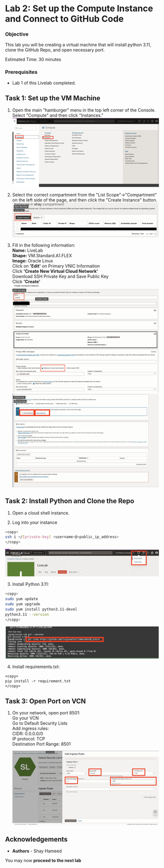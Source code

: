 # Lab 2: Set up the Compute Instance and Connect to GitHub Code

### Objective 
This lab you will be creating a virtual machine that will install python 3.11, clone the GitHub Repo, and open necessary port. 

Estimated Time: 30 minutes

### Prerequisites
* Lab 1 of this Livelab completed.

## Task 1: Set up the VM Machine

1. Open the main "hamburger" menu in the top left corner of the Console. Select "Compute" and then click "Instances."
![Selecting Compute from Hamburger Menu](images/hamburger-menu-compute.png)

2. Select the correct compartment from the "List Scope"→"Compartment" on the left side of the page, and then click the "Create Instance" button.
![Clicking Create Compute Instance Button](images/create-instance.png)

3. Fill in the following information:    
**Name:** LiveLab    
**Shape:** VM.Standard.A1.FLEX    
**Image:** Oracle Linux    
Click on **'Edit'** on Primary VNIC Information    
Click **'Create New Virtual Cloud Network'**    
Download SSH Private Key and Save Public Key    
Click **'Create'**    
![Creation Page of the VM](images/on-creation-vm.png)
![Downloading the Private/Public Keys](images/download-private-public-key.png)

## Task 2: Install Python and Clone the Repo

1. Open a cloud shell instance.

2. Log into your instance


```bash
<copy>
ssh i ~/[private-key] <username>@<public_ip_address>
</copy>
```

![Opening Cloud Shell](images/open-cloud-shell.png)

3. Install Python 3.11:

```bash
<copy>
sudo yum update
sudo yum upgrade
sudo yum install python3.11-devel
python3.11 --version
</copy>
```


![Clone Repo](images/clone-repo.png)

4. Install requirements.txt:



```
<copy>
pip install -r requirement.txt
</copy>
```


## Task 3: Open Port on VCN

1. On your network, open port 8501:    
Go your VCN    
Go to Default Security Lists    
Add ingress rules:    
    CIDR: 0.0.0.0/0    
    IP protocol: TCP    
    Destination Port Range: 8501

   ![Open Port 8501](images/vcn-port-opening.png)

## **Acknowledgements**

* **Authors** - Shay Hameed

You may now **proceed to the next lab**
